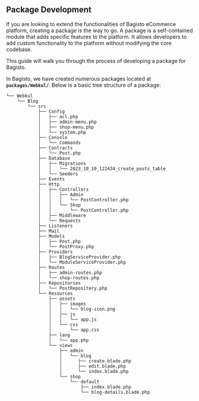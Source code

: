 ## Package Development

If you are looking to extend the functionalities of Bagisto eCommerce platform, creating a package is the way to go. A package is a self-contained module that adds specific features to the platform. It allows developers to add custom functionality to the platform without modifying the core codebase.

This guide will walk you through the process of developing a package for Bagisto.

In Bagisto, we have created numerous packages located at **`packages/Webkul/`**. Below is a basic tree structure of a package:

~~~directory-structure
└── Webkul
    └── Blog
        └── src
            ├── Config
            │   ├── acl.php
            │   ├── admin-menu.php
            │   ├── shop-menu.php
            │   └── system.php
            ├── Console
            │   └── Commands
            ├── Contracts
            │   └── Post.php
            ├── Database
            │   ├── Migrations
            │   │   └── 2023_10_10_122434_create_posts_table
            │   └── Seeders
            ├── Events
            ├── Http
            │   ├── Controllers
            │   │   ├── Admin
            │   │   │   └── PostController.php
            │   │   └── Shop
            │   │       └── PostController.php
            │   ├── Middleware
            │   └── Requests
            ├── Listeners
            ├── Mail
            ├── Models
            │   ├── Post.php
            │   └── PostProxy.php
            ├── Providers
            │   ├── BlogServiceProvider.php
            │   └── ModuleServiceProvider.php
            ├── Routes
            │   ├── admin-routes.php
            │   └── shop-routes.php
            ├── Repositories
            │   └── PostRepository.php
            └── Resources
                ├── assets
                │   ├── images
                │   │   └── blog-icon.png
                │   ├── js
                │   │   └── app.js
                │   └── css
                │       └── app.css
                ├── lang
                │   └── app.php
                └── views
                    ├── admin
                    │   └── blog
                    │      ├── create.blade.php
                    │      ├── edit.blade.php
                    │      └── index.blade.php
                    └── shop
                        └── default
                            ├── index.blade.php
                            └── blog-details.blade.php

~~~